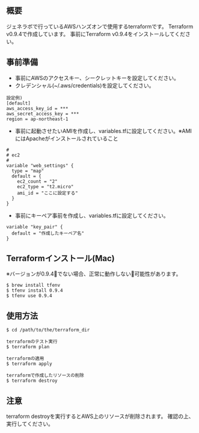 ## 概要
ジェネラボで行っているAWSハンズオンで使用するterraformです。
Terraform v0.9.4で作成しています。
事前にTerraform v0.9.4をインストールしてください。

## 事前準備
* 事前にAWSのアクセスキー、シークレットキーを設定してください。
* クレデンシャル(~/.aws/credentials)を設定してください。
```
設定例)
[default]
aws_access_key_id = ***
aws_secret_access_key = ***
region = ap-northeast-1
```
* 事前に起動させたいAMIを作成し、variables.tfに設定してください。※AMIにはApacheがインストールされていること
```
#
# ec2
#
variable "web_settings" {
  type = "map"
  default = {
    ec2_count = "2"
    ec2_type = "t2.micro"
    ami_id = "ここに設定する"
  }
}
```

* 事前にキーペア事前を作成し、variables.tfに設定してください。
```
variable "key_pair" {
  default = "作成したキーペア名"
}
```
## Terraformインストール(Mac)
※バージョンが0.9.4でない場合、正常に動作しない可能性があります。
```
$ brew install tfenv
$ tfenv install 0.9.4
$ tfenv use 0.9.4
```

## 使用方法
```
$ cd /path/to/the/terraform_dir

terraformのテスト実行
$ terraform plan

terraformの適用
$ terraform apply

terraformで作成したリソースの削除
$ terraform destroy
```

## 注意
terraform destroyを実行するとAWS上のリソースが削除されます。
確認の上、実行してください。